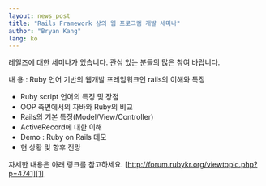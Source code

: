 ```yaml
---
layout: news_post
title: "Rails Framework 상의 웹 프로그램 개발 세미나"
author: "Bryan Kang"
lang: ko
---
```


레일즈에 대한 세미나가 있습니다. 관심 있는 분들의 많은 참여 바랍니다.

내 용 : Ruby 언어 기반의 웹개발 프레임워크인 rails의 이해와 특징

* Ruby script 언어의 특징 및 장점
* OOP 측면에서의 자바와 Ruby의 비교
* Rails의 기본 특징(Model/View/Controller)
* ActiveRecord에 대한 이해
* Demo : Ruby on Rails 데모
* 현 상황 및 향후 전망

자세한 내용은 아래 링크를 참고하세요. [http://forum.rubykr.org/viewtopic.php?p=4741][1]



[1]: http://forum.rubykr.org/viewtopic.php?p=4741
